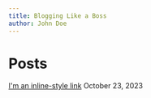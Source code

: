 ```yaml
---
title: Blogging Like a Boss
author: John Doe
---
```


# Posts
[I'm an inline-style link](posts/post.md) October 23, 2023
